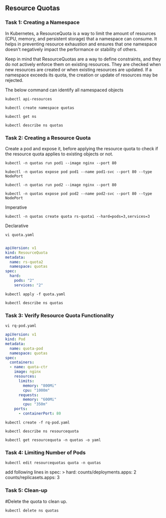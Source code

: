 ## Resource Quotas

### Task 1: Creating a Namespace

In Kubernetes, a ResourceQuota is a way to limit the amount of resources (CPU, memory, and persistent storage) that a namespace can consume. It helps in preventing resource exhaustion and ensures that one namespace doesn't negatively impact the performance or stability of others.

Keep in mind that ResourceQuotas are a way to define constraints, and they do not actively enforce them on existing resources. They are checked when new resources are created or when existing resources are updated. If a namespace exceeds its quota, the creation or update of resources may be rejected.

The below command can identify all namespaced objects
```
kubectl api-resources
```
```
kubectl create namespace quotas
```
```
kubectl get ns
```
```
kubectl describe ns quotas
```


### Task 2: Creating a Resource Quota

Create a pod and expose it, before applying the resource quota to check if the resource quota applies to existing objects or not.
```
kubectl -n quotas run pod1 --image nginx --port 80
```
```
kubectl -n quotas expose pod pod1 --name pod1-svc --port 80 --type NodePort
```
```
kubectl -n quotas run pod2 --image nginx --port 80
```
```
kubectl -n quotas expose pod pod2 --name pod2-svc --port 80 --type NodePort
```
Imperative 
```
kubectl -n quotas create quota rs-quota1 --hard=pods=3,services=3
```
Declarative
```
vi quota.yaml
```
```yaml

apiVersion: v1
kind: ResourceQuota
metadata:
  name: rs-quota2
  namespace: quotas
spec:
  hard:
    pods: "2"
    services: "2"

```
```
kubectl apply -f quota.yaml
```
```
kubectl describe ns quotas
```


### Task 3: Verify Resource Quota Functionality
```
vi rq-pod.yaml
```
```yaml
apiVersion: v1
kind: Pod
metadata:
  name: quota-pod
  namespace: quotas
spec:
  containers:
  - name: quota-ctr
    image: nginx
    resources:
      limits:
        memory: "800Mi"
        cpu: "1000m"
      requests:
        memory: "600Mi"
        cpu: "350m"
    ports:
      - containerPort: 80
```
```	  
kubectl create -f rq-pod.yaml
```
```
kubectl describe ns resourcequota
```
```
kubectl get resourcequota -n quotas -o yaml
```

### Task 4: Limiting Number of Pods
```
kubectl edit resourcequotas quota -n quotas
```
add following lines in spec: > hard:
counts/deployments.apps: 2
counts/replicasets.apps: 3


### Task 5: Clean-up

#Delete the quota to clean up.
```
kubectl delete ns quotas
```
